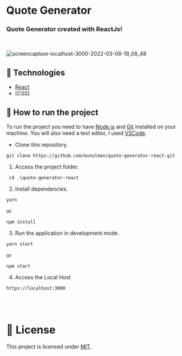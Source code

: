 # Quote Generator

### Quote Generator created with ReactJs!
<br>

![screencapture-localhost-3000-2022-03-08-19_08_48](https://user-images.githubusercontent.com/63374582/157289175-64b432c0-7bf6-4f56-a2c5-fa9b6ca00a9c.png)

## 🧪 Technologies

- [React](https://pt-br.reactjs.org)
- [CSS]

## 🚀 How to run the project

To run the project you need to have [Node.js](https://nodejs.dev) and [Git](https://git-scm.com) installed on your machine. You will also need a text editor, I used [VSCode](https://code.visualstudio.com).

- Clone this repository.

```
git clone https://github.com/mvnulman/quote-generator-react.git

```


1. Access the project folder.

```
 cd .\quote-generator-react
```

2. Install dependencies.

```
yarn 
```
or
```
npm install
```

3. Run the application in development mode.

```
yarn start
```
or

```
npm start
```

4. Access the Local Host
```
https://localhost:3000
```
<br>

<br>

# 📝 License

This project is licensed under [MIT](/LICENSE).